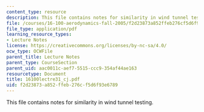 ```yaml
---
content_type: resource
description: This file contains notes for similarity in wind tunnel testing.
file: /courses/16-100-aerodynamics-fall-2005/f2d23873a852ffeb276cf5d6f93e6789_16100lectre31_cj.pdf
file_type: application/pdf
learning_resource_types:
- Lecture Notes
license: https://creativecommons.org/licenses/by-nc-sa/4.0/
ocw_type: OCWFile
parent_title: Lecture Notes
parent_type: CourseSection
parent_uid: aac0011c-aef7-5515-ccc9-354af44ae163
resourcetype: Document
title: 16100lectre31_cj.pdf
uid: f2d23873-a852-ffeb-276c-f5d6f93e6789
---
```

This file contains notes for similarity in wind tunnel testing.